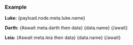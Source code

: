 <script>
    export let payload
    const {meta} = payload.node
</script>


### Example

**Luke:**
{payload.node.meta.luke.name}


**Darth:**
{#await meta.darth then data}
    {data.name}
{/await}


**Leia:**
{#await meta.leia then data}
    {data.name}
{/await}

